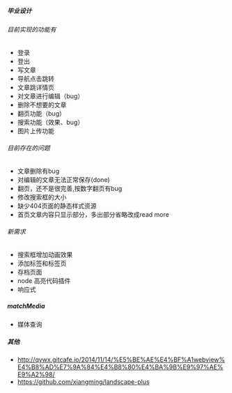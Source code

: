##### 毕业设计 #####
###### 目前实现的功能有 ######
- 登录
- 登出
- 写文章
- 导航点击跳转
- 文章跳详情页
- 对文章进行编辑（bug）
- 删除不想要的文章
- 翻页功能（bug）
- 搜索功能（效果、bug）
- 图片上传功能

###### 目前存在的问题 ######
- 文章删除有bug
- 对编辑的文章无法正常保存(done)
- 翻页，还不是很完善,按数字翻页有bug
- 修改搜索框的大小
- 缺少404页面的静态样式资源
- 首页文章内容只显示部分，多出部分省略改成read more

###### 新需求 ######
- 搜索框增加动画效果
- 添加标签和标签页
- 存档页面
- node 高亮代码插件
- 响应式

##### matchMedia #####
- 媒体查询

##### 其他 #####
- http://qywx.gitcafe.io/2014/11/14/%E5%BE%AE%E4%BF%A1webview%E4%B8%AD%E7%9A%84%E4%B8%80%E4%BA%9B%E9%97%AE%E9%A2%98/
- https://github.com/xiangming/landscape-plus